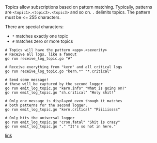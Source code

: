 Topics allow subscriptions based on pattern matching. Typically, patterns are `<topic1>.<topic2>.<topic3>` and so on. `.` delimits topics. The pattern must be <= 255 characters.

There are special characters:
- `*` matches exactly one topic
- `#` matches zero or more topics

```shell
# Topics will have the pattern <app>.<severity>
# Receive all logs, like a fanout
go run receive_log_topic.go "#"

# Receive everything from "kern" and all critical logs
go run receive_log_topic.go "kern.*" "*.critical"

# Send some message!
# these will be captured by the second logger
go run emit_log_topic.go "kern.info" "What is going on?"
go run emit_log_topic.go "sh.critical" "Holy shit!"

# Only one message is displayed even though it matches
# both patterns for the second logger.
go run emit_log_topic.go "kern.critical" "Piiiiissss"

# Only hits the universal logger
go run emit_log_topic.go "cron.fatal" "Shit is crazy"
go run emit_log_topic.go "." "It's so hot in here."

```

[link](https://www.youtube.com/watch?v=vUz9xCTOPRw)
